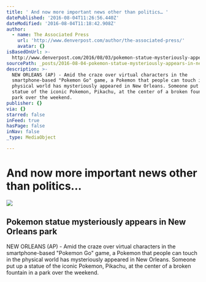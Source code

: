 ```yaml
---
title: ' And now more important news other than politics… '
datePublished: '2016-08-04T11:26:56.440Z'
dateModified: '2016-08-04T11:18:42.908Z'
author:
  - name: The Associated Press
    url: 'http://www.denverpost.com/author/the-associated-press/'
    avatar: {}
isBasedOnUrl: >-
  http://www.denverpost.com/2016/08/03/pokemon-statue-mysteriously-appears-in-new-orleans-park/
sourcePath: _posts/2016-08-04-pokemon-statue-mysteriously-appears-in-new-orleans-park.md
description: >-
  NEW ORLEANS (AP) - Amid the craze over virtual characters in the
  smartphone-based "Pokemon Go" game, a Pokemon that people can touch in the
  physical world has mysteriously appeared in New Orleans. Someone put up a
  statue of the iconic Pokemon, Pikachu, at the center of a broken fountain in a
  park over the weekend.
publisher: {}
via: {}
starred: false
inFeed: true
hasPage: false
inNav: false
_type: MediaObject

---
```

# And now more important news other than politics... 

<article style=""><img src="http://www.denverpost.com/wp-content/uploads/2016/08/pokemon.jpg?w=900&amp;h=677" /><h1>Pokemon statue mysteriously appears in New Orleans park</h1><p>NEW ORLEANS (AP) - Amid the craze over virtual characters in the smartphone-based "Pokemon Go" game, a Pokemon that people can touch in the physical world has mysteriously appeared in New Orleans. Someone put up a statue of the iconic Pokemon, Pikachu, at the center of a broken fountain in a park over the weekend.</p></article>